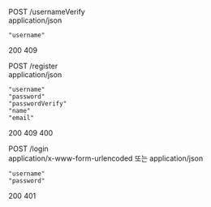 POST /usernameVerify  
application/json

    "username"
200
409

POST /register  
application/json

    "username"
    "password"
    "passwordVerify"
    "name"
    "email"

200
409
400

POST /login  
application/x-www-form-urlencoded
또는
application/json

    "username"
    "password"

200
401





